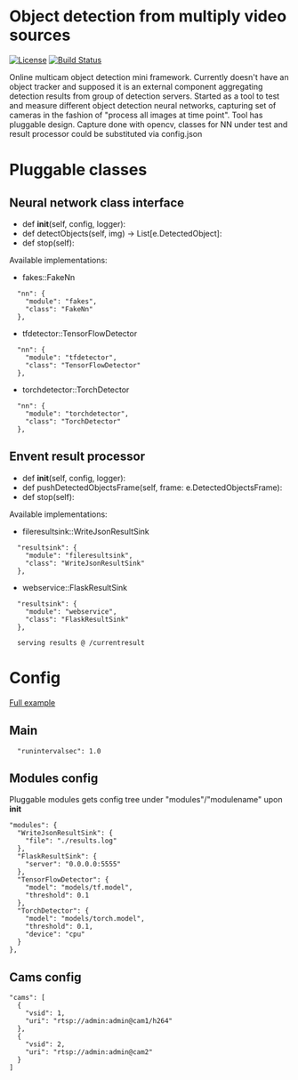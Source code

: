# Object detection from multiply video sources

[![License](http://img.shields.io/badge/license-mit-blue.svg?style=flat-square)](https://raw.githubusercontent.com/json-iterator/go/master/LICENSE)
[![Build Status](https://travis-ci.org/gvaduha/multicam-objectdetection-nn.svg?branch=master)](https://travis-ci.org/gvaduha/multicam-objectdetection-nn)

Online multicam object detection mini framework. Currently doesn't have an object tracker and supposed it is an external component aggregating detection results from group of detection servers. Started as a tool to test and measure different object detection neural networks, capturing set of cameras in the fashion of "process all images at time point".
Tool has pluggable design. Capture done with opencv, classes for NN under test and result processor could be substituted via config.json 

# Pluggable classes
## Neural network class interface
* def __init__(self, config, logger):
* def detectObjects(self, img) -> List[e.DetectedObject]:
* def stop(self):

Available implementations:
* fakes::FakeNn
```
  "nn": {
    "module": "fakes",
    "class": "FakeNn"
  },
```

* tfdetector::TensorFlowDetector
```
  "nn": {
    "module": "tfdetector",
    "class": "TensorFlowDetector"
  },
```

* torchdetector::TorchDetector
```
  "nn": {
    "module": "torchdetector",
    "class": "TorchDetector"
  },
```

## Envent result processor
* def __init__(self, config, logger):
* def pushDetectedObjectsFrame(self, frame: e.DetectedObjectsFrame):
* def stop(self):

Available implementations:
* fileresultsink::WriteJsonResultSink
```
  "resultsink": {
    "module": "fileresultsink",
    "class": "WriteJsonResultSink"
  },
```

* webservice::FlaskResultSink
```
  "resultsink": {
    "module": "webservice",
    "class": "FlaskResultSink"
  },

  serving results @ /currentresult
```

# Config
[Full example](config.json)

## Main
```
  "runintervalsec": 1.0
```

## Modules config
Pluggable modules gets config tree under "modules"/"modulename" upon __init__

  ```
  "modules": {
    "WriteJsonResultSink": {
      "file": "./results.log"
    },
    "FlaskResultSink": {
      "server": "0.0.0.0:5555"
    },
    "TensorFlowDetector": {
      "model": "models/tf.model",
      "threshold": 0.1
    },
    "TorchDetector": {
      "model": "models/torch.model",
      "threshold": 0.1,
      "device": "cpu"
    }
  },
  ```
  
  ## Cams config
  ```
  "cams": [
    {
      "vsid": 1,
      "uri": "rtsp://admin:admin@cam1/h264"
    },
    {
      "vsid": 2,
      "uri": "rtsp://admin:admin@cam2"
    }
  ]
  ```
